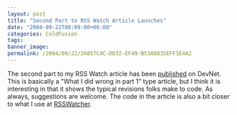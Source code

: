 ```yaml
---
layout: post
title: "Second Part to RSS Watch Article Launches"
date: "2004-09-22T08:09:00+06:00"
categories: ColdFusion 
tags: 
banner_image: 
permalink: /2004/09/22/26857C4C-DD32-EF49-B53A8835EFF1E4A2
---
```


The second part to my RSS Watch article has been <a href="http://www.macromedia.com/devnet/mx/coldfusion/articles/rsswatch_pt2.html">published</a> on DevNet. This is basically a "What I did wrong in part 1" type article, but I think it is interesting in that it shows the typical revisions folks make to code. As always, suggestions are welcome. The code in the article is also a bit closer to what I use at <a href="http://www.rsswatcher.com">RSSWatcher</a>.